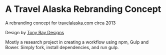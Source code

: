 # A Travel Alaska Rebranding Concept
A rebranding concept for <a href="http://travelalaska.com">travelalaska.com</a> circa 2013

Design by <a href="http://tonyraydesigns.com">Tony Ray Designs</a>

Mostly a research project in creating a workflow using npm, Gulp and Bower. Simply fork, install dependencies, and run gulp. 


